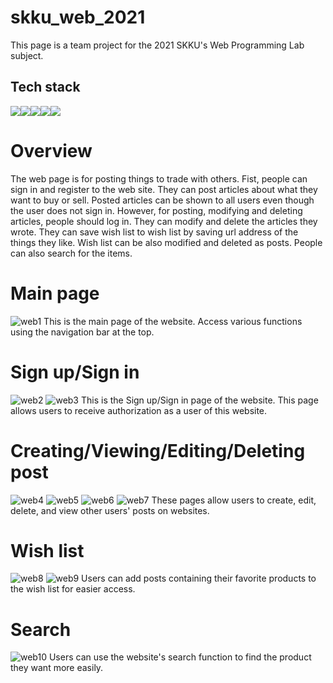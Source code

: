 # skku_web_2021
This page is a team project for the 2021 SKKU's Web Programming Lab subject.
## Tech stack
<img src="https://img.shields.io/badge/Django-092E20?style=flat&logo-Django&logoColor=white"/><img src="https://img.shields.io/badge/HTML5-E34F26?style=flat&logo-HTML5&logoColor=white"/><img src="https://img.shields.io/badge/CSS3-1572B6?style=flat&logo-CSS3&logoColor=white"/><img src="https://img.shields.io/badge/JavaScript-F7DF1E?style=flat&logo-JavaScript&logoColor=white"/><img src="https://img.shields.io/badge/Firebase-FFCA28?style=flat&logo-Firebase&logoColor=white"/>
# Overview
The web page is for posting things to trade with others. Fist, people can sign in and register to the web site. They can post articles about what they want to buy or sell. Posted articles can be shown to all users even though the user does not sign in. However, for posting, modifying and deleting articles, people should log in. They can modify and delete the articles they wrote. They can save wish list to wish list by saving url address of the things they like. Wish list can be also modified and deleted as posts. People can also search for the items.
# Main page
![web1](https://github.com/dipreez/skku_web_2021/assets/50349104/d1475cf1-c5ab-4a44-a6f7-8cf88f0552d2)
This is the main page of the website. Access various functions using the navigation bar at the top.
# Sign up/Sign in
![web2](https://github.com/dipreez/skku_web_2021/assets/50349104/0c425010-e0ad-45e9-ae83-f0ac99f1c3f4)
![web3](https://github.com/dipreez/skku_web_2021/assets/50349104/91fc4b4d-7380-425a-9a20-98c875b8fd3d)
This is the Sign up/Sign in page of the website. This page allows users to receive authorization as a user of this website.
# Creating/Viewing/Editing/Deleting post
![web4](https://github.com/dipreez/skku_web_2021/assets/50349104/1974ba1c-6ae2-427b-9558-9369887ad64e)
![web5](https://github.com/dipreez/skku_web_2021/assets/50349104/e104e1ba-844b-42c1-9dd1-76d535e1f6f1)
![web6](https://github.com/dipreez/skku_web_2021/assets/50349104/37485873-5f31-4191-bf56-14703e7ac42f)
![web7](https://github.com/dipreez/skku_web_2021/assets/50349104/bb1c3a05-4dd5-460d-9843-a0594274fee3)
These pages allow users to create, edit, delete, and view other users' posts on websites.
# Wish list
![web8](https://github.com/dipreez/skku_web_2021/assets/50349104/107e84a5-7f0d-47ad-aa1a-a4d6bb16ccee)
![web9](https://github.com/dipreez/skku_web_2021/assets/50349104/9580c80b-03c7-4245-8b09-dae9d0250666)
Users can add posts containing their favorite products to the wish list for easier access.
# Search
![web10](https://github.com/dipreez/skku_web_2021/assets/50349104/3396c505-2492-42b2-b5f6-867b1a7dc7bb)
Users can use the website's search function to find the product they want more easily.
